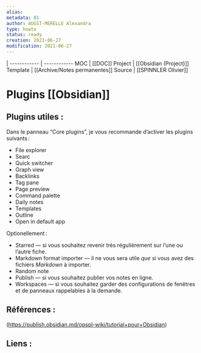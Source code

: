 ```yaml
---
alias:
metadata: 01
author: AUGST-MERELLE Alexandra
type: howto 
status: ready
creation: 2021-06-27
modification: 2021-06-27
---
```

 | 
------------ | ------------
MOC | [[DOC]]
Project | [[Obsidian (Project)]]
Template | [[Archive/Notes permanentes]]
Source | [[SPINNLER Olivier]]
# Plugins [[Obsidian]]
## Plugins utiles :
Dans le panneau “Core plugins”, je vous recommande d’activer les plugins suivants :
-   File explorer
-   Searc
-   Quick switcher
-   Graph view
-   Backlinks
-   Tag pane
-   Page preview
-   Command palette
-   Daily notes
-   Templates
-   Outline
-   Open in default app

Optionellement :
-   Starred — si vous souhaitez revenir très régulièrement sur l’une ou l’autre fiche.
-   Markdown format importer — il ne vous sera utile _que_ si vous avez des fichiers _Markdown_ à importer.
-   Random note
-   Publish — si vous souhaitez publier vos notes en ligne.
-   Workspaces — si vous souhaitez garder des configurations de fenêtres et de panneaux rappelables à la demande.
## Références :
(https://publish.obsidian.md/opspl-wiki/tutorial+pour+Obsidian)
## Liens :
